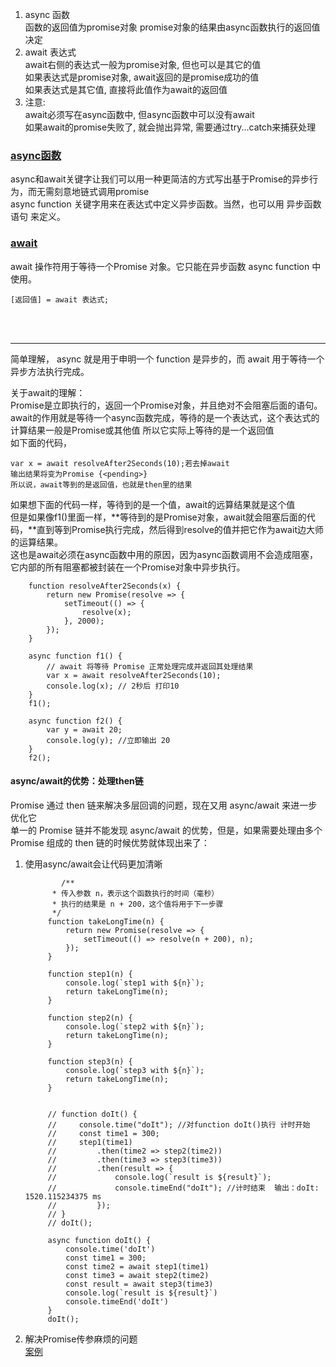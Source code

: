 
1. async 函数  
函数的返回值为promise对象
promise对象的结果由async函数执行的返回值决定
2. await 表达式    
await右侧的表达式一般为promise对象, 但也可以是其它的值    
如果表达式是promise对象, await返回的是promise成功的值    
如果表达式是其它值, 直接将此值作为await的返回值    
3. 注意:   
await必须写在async函数中, 但async函数中可以没有await    
如果await的promise失败了, 就会抛出异常, 需要通过try...catch来捕获处理   

### [async函数](https://developer.mozilla.org/zh-CN/docs/Web/JavaScript/Reference/Statements/async_function)
async和await关键字让我们可以用一种更简洁的方式写出基于Promise的异步行为，而无需刻意地链式调用promise   
async function 关键字用来在表达式中定义异步函数。当然，也可以用 异步函数语句 来定义。


### [await](https://developer.mozilla.org/zh-CN/docs/Web/JavaScript/Reference/Operators/await)
await  操作符用于等待一个Promise 对象。它只能在异步函数 async function 中使用。   
```
[返回值] = await 表达式;
```  
<br>
<br>
<hr>
简单理解， async 就是用于申明一个 function 是异步的，而 await 用于等待一个异步方法执行完成。  

关于await的理解：   
Promise是立即执行的，返回一个Promise对象，并且绝对不会阻塞后面的语句。
await的作用就是等待一个async函数完成，等待的是一个表达式，这个表达式的计算结果一般是Promise或其他值    所以它实际上等待的是一个返回值      
如下面的代码，
```
var x = await resolveAfter2Seconds(10);若去掉await
输出结果将变为Promise {<pending>}    
所以说，await等到的是返回值，也就是then里的结果
```

如果想下面的代码一样，等待到的是一个值，await的远算结果就是这个值   
但是如果像f1()里面一样，**等待到的是Promise对象，await就会阻塞后面的代码，**直到等到Promise执行完成，然后得到resolve的值并把它作为await边大师的运算结果。    
这也是await必须在async函数中用的原因，因为async函数调用不会造成阻塞，它内部的所有阻塞都被封装在一个Promise对象中异步执行。


```
    function resolveAfter2Seconds(x) {
        return new Promise(resolve => {
            setTimeout(() => {
                resolve(x);
            }, 2000);
        });
    }

    async function f1() {
        // await 将等待 Promise 正常处理完成并返回其处理结果
        var x = await resolveAfter2Seconds(10);
        console.log(x); // 2秒后 打印10
    }
    f1();

    async function f2() {
        var y = await 20;
        console.log(y); //立即输出 20
    }
    f2();
```   

#### async/await的优势：处理then链
Promise 通过 then 链来解决多层回调的问题，现在又用 async/await 来进一步优化它    
单一的 Promise 链并不能发现 async/await 的优势，但是，如果需要处理由多个 Promise 组成的 then 链的时候优势就体现出来了：  
1. 使用async/await会让代码更加清晰  
   ```
           /**
         * 传入参数 n，表示这个函数执行的时间（毫秒）
         * 执行的结果是 n + 200，这个值将用于下一步骤
         */
        function takeLongTime(n) {
            return new Promise(resolve => {
                setTimeout(() => resolve(n + 200), n);
            });
        }

        function step1(n) {
            console.log(`step1 with ${n}`);
            return takeLongTime(n);
        }

        function step2(n) {
            console.log(`step2 with ${n}`);
            return takeLongTime(n);
        }

        function step3(n) {
            console.log(`step3 with ${n}`);
            return takeLongTime(n);
        }


        // function doIt() {
        //     console.time("doIt"); //对function doIt()执行 计时开始
        //     const time1 = 300;
        //     step1(time1)
        //         .then(time2 => step2(time2))
        //         .then(time3 => step3(time3))
        //         .then(result => {
        //             console.log(`result is ${result}`);
        //             console.timeEnd("doIt"); //计时结束  输出：doIt: 1520.115234375 ms
        //         });
        // }
        // doIt();

        async function doIt() {
            console.time('doIt')
            const time1 = 300;
            const time2 = await step1(time1)
            const time3 = await step2(time2)
            const result = await step3(time3)
            console.log(`result is ${result}`)
            console.timeEnd('doIt')
        }
        doIt();
   ```
2. 解决Promise传参麻烦的问题   
[案例](03.html)